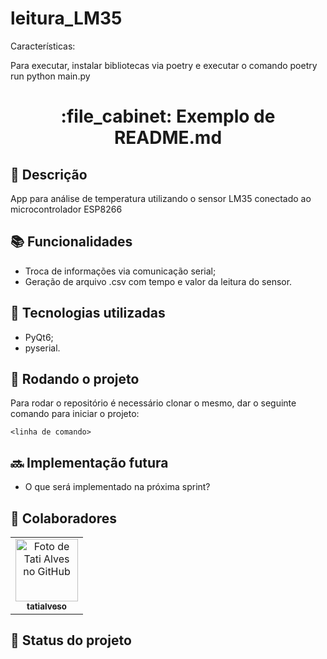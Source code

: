 # leitura_LM35


Características:


Para executar, instalar bibliotecas via poetry e executar o comando poetry run python main.py 

<h1 align="center">:file_cabinet: Exemplo de README.md</h1>

## :memo: Descrição
App para análise de temperatura utilizando o sensor LM35 conectado ao microcontrolador ESP8266

## :books: Funcionalidades
* Troca de informações via comunicação serial;
* Geração de arquivo .csv com tempo e valor da leitura do sensor.

## :wrench: Tecnologias utilizadas
* PyQt6;
* pyserial.

## :rocket: Rodando o projeto
Para rodar o repositório é necessário clonar o mesmo, dar o seguinte comando para iniciar o projeto:
```
<linha de comando>
```

## :soon: Implementação futura
* O que será implementado na próxima sprint?

## :handshake: Colaboradores
<table>
  <tr>
    <td align="center">
      <a href="http://github.com/tatialveso">
        <img src="https://avatars.githubusercontent.com/u/56259137?v=4" width="100px;" alt="Foto de Tati Alves no GitHub"/><br>
        <sub>
          <b>tatialveso</b>
        </sub>
      </a>
    </td>
  </tr>
</table>

## :dart: Status do projeto
